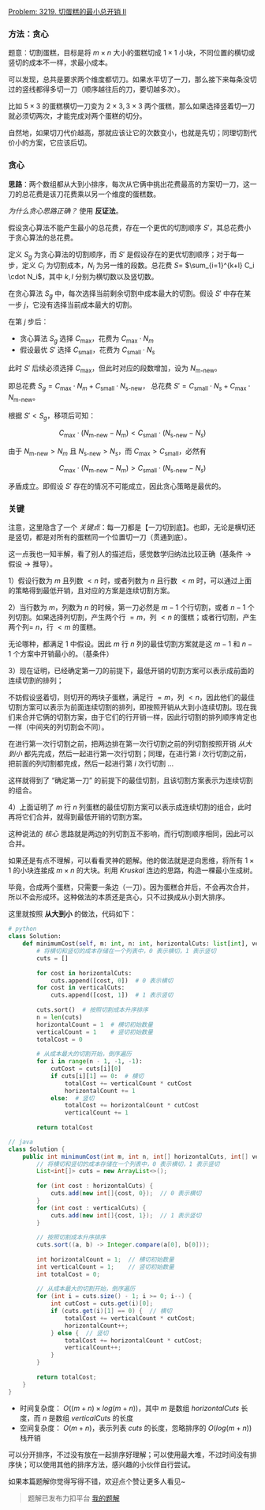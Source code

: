 [Problem: 3219. 切蛋糕的最小总开销 II](https://leetcode.cn/problems/minimum-cost-for-cutting-cake-ii/description/)

### 方法：贪心

题意：切割蛋糕，目标是将 $m\times n$ 大小的蛋糕切成 $1\times 1$ 小块，不同位置的横切或竖切的成本不一样，求最小成本。

可以发现，总共是要求两个维度都切刀。如果水平切了一刀，那么接下来每条没切过的竖线都得多切一刀（顺序越往后的刀，要切越多次）。

比如 $5\times 3$ 的蛋糕横切一刀变为 $2\times 3,3\times 3$ 两个蛋糕，那么如果选择竖着切一刀就必须切两次，才能完成对两个蛋糕的切分。

自然地，如果切刀代价越高，那就应该让它的次数变小，也就是先切；同理切割代价小的方案，它应该后切。

### 贪心

**思路**：两个数组都从大到小排序，每次从它俩中挑出花费最高的方案切一刀，这一刀的总花费是该刀花费乘以另一个维度的蛋糕数。

*为什么贪心思路正确？* 使用 **反证法**。

假设贪心算法不能产生最小的总花费，存在一个更优的切割顺序 $S'$，其总花费小于贪心算法的总花费。  

定义 $S_g$ 为贪心算法的切割顺序，而 $S'$ 是假设存在的更优切割顺序；对于每一步，定义 $C_i$ 为切割成本，$N_i$ 为另一维的段数。总花费 $S$= $\sum_{i=1}^{k+l} C_i \cdot N_i$，其中 $k,l$ 分别为横切数以及竖切数。

在贪心算法 $S_g$ 中，每次选择当前剩余切割中成本最大的切割。假设 $S'$ 中存在某一步 $j$，它没有选择当前成本最大的切割。

在第 $j$ 步后：

- 贪心算法 $S_g$ 选择 $C_{\text{max}}$，花费为 $C_{\text{max}} \cdot N_m$
- 假设最优 $S'$ 选择 $C_{\text{small}}$，花费为 $C_{\text{small}} \cdot N_s$

此时 $S'$ 后续必须选择 $C_{\text{max}}$，但此时对应的段数增加，设为 $N_{\text{m-new}}$。

即总花费 $S_g = C_{\text{max}} \cdot N_m + C_{\text{small}} \cdot N_{\text{s-new}}$，
总花费 $S' = C_{\text{small}} \cdot N_s + C_{\text{max}} \cdot N_{\text{m-new}}$。

根据 $S'<S_g$，移项后可知：

$$
C_{\text{max}} \cdot (N_{\text{m-new}} - N_m) < C_{\text{small}} \cdot (N_{\text{s-new}} - N_s)
$$

由于 $N_{\text{m-new}} > N_m$ 且 $N_{\text{s-new}} > N_s$，而 $C_{\text{max}} > C_{\text{small}}$，必然有

$$
C_{\text{max}} \cdot (N_{\text{m-new}} - N_m) > C_{\text{small}} \cdot (N_{\text{s-new}} - N_s)
$$

矛盾成立。即假设 $S'$ 存在的情况不可能成立，因此贪心策略是最优的。

### 关键

注意，这里隐含了一个 *关键点*：每一刀都是【一刀切到底】。也即，无论是横切还是竖切，都是对所有的蛋糕同一个位置切一刀（贯通到底）。

这一点我也一知半解，看了别人的描述后，感觉数学归纳法比较正确（基条件 -> 假设 -> 推导）。

1）假设行数为 $m$ 且列数 $<n$ 时，或者列数为 $n$ 且行数 $<m$ 时，可以通过上面的策略得到最低开销，且对应的方案是连续切割方案。

2）当行数为 $m$，列数为 $n$ 的时候，第一刀必然是 $m-1$ 个行切割，或者 $n-1$ 个列切割。如果选择列切割，产生两个行 $=m$，列 $<n$ 的蛋糕；或者行切割，产生两个列= $n$，行 $<m$ 的蛋糕。

无论哪种，都满足 $1$ 中假设。因此 $m$ 行 $n$ 列的最佳切割方案就是这 $m-1$ 和 $n-1$ 个方案中开销最小的。（基条件）

3）现在证明，已经确定第一刀的前提下，最低开销的切割方案可以表示成前面的连续切割的排列；

不妨假设竖着切，则切开的两块子蛋糕，满足行 $=m$，列 $<n$，因此他们的最佳切割方案可以表示为前面连续切割的排列，即按照开销从大到小连续切割。现在我们来合并它俩的切割方案，由于它们的行开销一样，因此行切割的排列顺序肯定也一样（中间夹的列切割会不同）。

在进行第一次行切割之前，把两边排在第一次行切割之前的列切割按照开销 *从大到小* 都先完成，然后一起进行第一次行切割；同理，在进行第 $i$ 次行切割之前，把前面的列切割都完成，然后一起进行第 $i$ 次行切割 $\dots$

这样就得到了 “确定第一刀” 的前提下的最佳切割，且该切割方案表示为连续切割的组合。

4）上面证明了 $m$ 行 $n$ 列蛋糕的最佳切割方案可以表示成连续切割的组合，此时再将它们合并，就得到最低开销的切割方案。

这种说法的 *核心* 思路就是两边的列切割互不影响，而行切割顺序相同，因此可以合并。

如果还是有点不理解，可以看看灵神的题解。他的做法就是逆向思维，将所有 $1\times 1$ 的小块连接成 $m\times n$ 的大块。利用 $Kruskal$ 连边的思路，构造一棵最小生成树。

毕竟，合成两个蛋糕，只需要一条边（一刀）。因为蛋糕合并后，不会再次合并，所以不会形成环。这种做法的本质还是贪心，只不过换成从小到大排序。

这里就按照 **从大到小** 的做法，代码如下：

```Python
# python
class Solution:
    def minimumCost(self, m: int, n: int, horizontalCuts: list[int], verticalCuts: list[int]) -> int:
        # 将横切和竖切的成本存储在一个列表中，0 表示横切，1 表示竖切
        cuts = []
        
        for cost in horizontalCuts:
            cuts.append([cost, 0])  # 0 表示横切
        for cost in verticalCuts:
            cuts.append([cost, 1])  # 1 表示竖切
        
        cuts.sort()  # 按照切割成本升序排序
        n = len(cuts)
        horizontalCount = 1  # 横切初始数量
        verticalCount = 1    # 竖切初始数量
        totalCost = 0
        
        # 从成本最大的切割开始，倒序遍历
        for i in range(n - 1, -1, -1):
            cutCost = cuts[i][0]
            if cuts[i][1] == 0:  # 横切
                totalCost += verticalCount * cutCost
                horizontalCount += 1
            else:  # 竖切
                totalCost += horizontalCount * cutCost
                verticalCount += 1
        
        return totalCost
```

```Java
// java
class Solution {
    public int minimumCost(int m, int n, int[] horizontalCuts, int[] verticalCuts) {
        // 将横切和竖切的成本存储在一个列表中，0 表示横切，1 表示竖切
        List<int[]> cuts = new ArrayList<>();
        
        for (int cost : horizontalCuts) {
            cuts.add(new int[]{cost, 0});  // 0 表示横切
        }
        for (int cost : verticalCuts) {
            cuts.add(new int[]{cost, 1});  // 1 表示竖切
        }
        
        // 按照切割成本升序排序
        cuts.sort((a, b) -> Integer.compare(a[0], b[0]));
        
        int horizontalCount = 1;  // 横切初始数量
        int verticalCount = 1;    // 竖切初始数量
        int totalCost = 0;
        
        // 从成本最大的切割开始，倒序遍历
        for (int i = cuts.size() - 1; i >= 0; i--) {
            int cutCost = cuts.get(i)[0];
            if (cuts.get(i)[1] == 0) {  // 横切
                totalCost += verticalCount * cutCost;
                horizontalCount++;
            } else {  // 竖切
                totalCost += horizontalCount * cutCost;
                verticalCount++;
            }
        }
        
        return totalCost;
    }
}
```

- 时间复杂度： $O((m+n)\times log(m+n))$，其中 $m$ 是数组 $horizontalCuts$ 长度，而 $n$ 是数组 $verticalCuts$ 的长度
- 空间复杂度： $O(m+n)$，表示列表 $cuts$ 的长度，忽略排序的 $O(log(m+n))$ 栈开销

可以分开排序，不过没有放在一起排序好理解；可以使用最大堆，不过时间没有排序快；可以使用其他的排序方法，感兴趣的小伙伴自行尝试。

如果本篇题解你觉得写得不错，欢迎点个赞让更多人看见~

> 题解已发布力扣平台 [我的题解](https://leetcode.cn/problems/minimum-cost-for-cutting-cake-ii/solutions/3030885/tan-xin-he-bing-pai-xu-fan-zheng-fa-shu-mvweu/)
